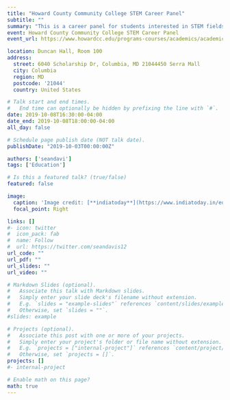 ```yaml
---
title: "Howard County Community College STEM Career Panel"
subtitle: ""
summary: "This is a career panel for students interested in STEM fields. "
event: Howard County Community College STEM Career Panel
event_url: https://www.howardcc.edu/programs-courses/academics/academic-divisions/science-engineering-technology/

location: Duncan Hall, Room 100
address:
  street: 6040 Scholarship Dr, Columbia, MD 21044450 Serra Mall
  city: Columbia
  region: MD
  postcode: '21044'
  country: United States

# Talk start and end times.
#   End time can optionally be hidden by prefixing the line with `#`.
date: 2019-10-08T16:30:00-04:00
date_end: 2019-10-08T18:00:00-04:00
all_day: false

# Schedule page publish date (NOT talk date).
publishDate: "2019-10-03T00:00:00Z"

authors: ['seandavi']
tags: ['Education']

# Is this a featured talk? (true/false)
featured: false

image:
  caption: 'Image credit: [**indiatoday**](https://www.indiatoday.in/education-today/news/story/stem-careers-in-india-continue-to-experience-gender-gap-survey-1589315-2019-08-21)'
  focal_point: Right

links: []
#- icon: twitter
#  icon_pack: fab
#  name: Follow
#  url: https://twitter.com/seandavis12
url_code: ""
url_pdf: ""
url_slides: ""
url_video: ""

# Markdown Slides (optional).
#   Associate this talk with Markdown slides.
#   Simply enter your slide deck's filename without extension.
#   E.g. `slides = "example-slides"` references `content/slides/example-slides.md`.
#   Otherwise, set `slides = ""`.
#slides: example

# Projects (optional).
#   Associate this post with one or more of your projects.
#   Simply enter your project's folder or file name without extension.
#   E.g. `projects = ["internal-project"]` references `content/project/deep-learning/index.md`.
#   Otherwise, set `projects = []`.
projects: []
#- internal-project

# Enable math on this page?
math: true
---
```


